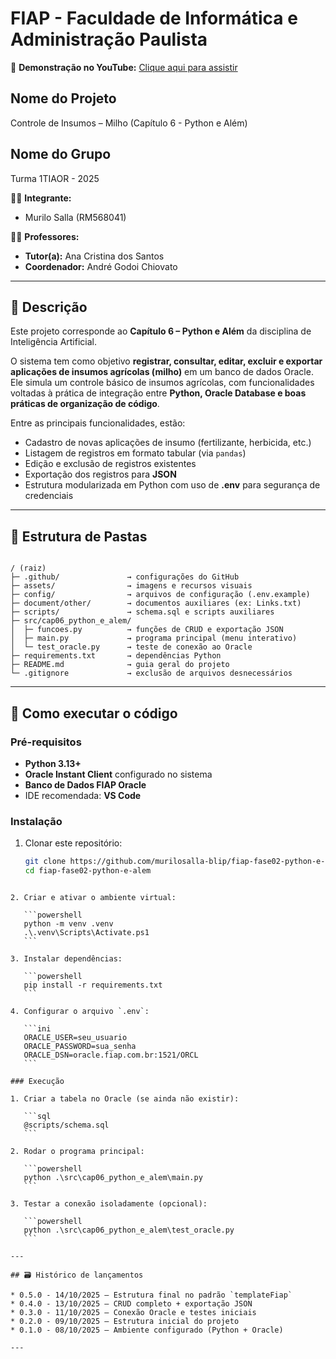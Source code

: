 # FIAP - Faculdade de Informática e Administração Paulista

🎥 **Demonstração no YouTube:** [Clique aqui para assistir](https://youtu.be/EOJU7vbXAMo)  

## Nome do Projeto
Controle de Insumos – Milho (Capítulo 6 - Python e Além)

## Nome do Grupo
Turma 1TIAOR - 2025

👨‍🎓 **Integrante:**
- Murilo Salla (RM568041)

👩‍🏫 **Professores:**
- **Tutor(a):** Ana Cristina dos Santos  
- **Coordenador:** André Godoi Chiovato  

---

## 📜 Descrição
Este projeto corresponde ao **Capítulo 6 – Python e Além** da disciplina de Inteligência Artificial.  

O sistema tem como objetivo **registrar, consultar, editar, excluir e exportar aplicações de insumos agrícolas (milho)** em um banco de dados Oracle.  
Ele simula um controle básico de insumos agrícolas, com funcionalidades voltadas à prática de integração entre **Python, Oracle Database e boas práticas de organização de código**.  

Entre as principais funcionalidades, estão:  
- Cadastro de novas aplicações de insumo (fertilizante, herbicida, etc.)  
- Listagem de registros em formato tabular (via `pandas`)  
- Edição e exclusão de registros existentes  
- Exportação dos registros para **JSON**  
- Estrutura modularizada em Python com uso de **.env** para segurança de credenciais  

---

## 📁 Estrutura de Pastas
```

/ (raiz)
├─ .github/               → configurações do GitHub
├─ assets/                → imagens e recursos visuais
├─ config/                → arquivos de configuração (.env.example)
├─ document/other/        → documentos auxiliares (ex: Links.txt)
├─ scripts/               → schema.sql e scripts auxiliares
├─ src/cap06_python_e_alem/
│  ├─ funcoes.py          → funções de CRUD e exportação JSON
│  ├─ main.py             → programa principal (menu interativo)
│  └─ test_oracle.py      → teste de conexão ao Oracle
├─ requirements.txt       → dependências Python
├─ README.md              → guia geral do projeto
└─ .gitignore             → exclusão de arquivos desnecessários

````

---

## 🔧 Como executar o código

### Pré-requisitos
- **Python 3.13+**
- **Oracle Instant Client** configurado no sistema
- **Banco de Dados FIAP Oracle**
- IDE recomendada: **VS Code**

### Instalação
1. Clonar este repositório:
   ```bash
   git clone https://github.com/murilosalla-blip/fiap-fase02-python-e-alem.git
   cd fiap-fase02-python-e-alem
````

2. Criar e ativar o ambiente virtual:

   ```powershell
   python -m venv .venv
   .\.venv\Scripts\Activate.ps1
   ```

3. Instalar dependências:

   ```powershell
   pip install -r requirements.txt
   ```

4. Configurar o arquivo `.env`:

   ```ini
   ORACLE_USER=seu_usuario
   ORACLE_PASSWORD=sua_senha
   ORACLE_DSN=oracle.fiap.com.br:1521/ORCL
   ```

### Execução

1. Criar a tabela no Oracle (se ainda não existir):

   ```sql
   @scripts/schema.sql
   ```

2. Rodar o programa principal:

   ```powershell
   python .\src\cap06_python_e_alem\main.py
   ```

3. Testar a conexão isoladamente (opcional):

   ```powershell
   python .\src\cap06_python_e_alem\test_oracle.py
   ```

---

## 🗃 Histórico de lançamentos

* 0.5.0 - 14/10/2025 – Estrutura final no padrão `templateFiap`
* 0.4.0 - 13/10/2025 – CRUD completo + exportação JSON
* 0.3.0 - 11/10/2025 – Conexão Oracle e testes iniciais
* 0.2.0 - 09/10/2025 – Estrutura inicial do projeto
* 0.1.0 - 08/10/2025 – Ambiente configurado (Python + Oracle)

---
